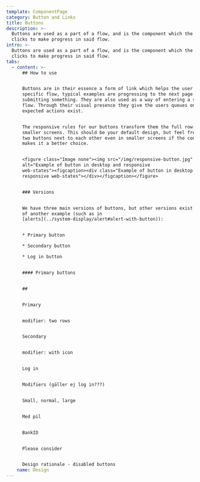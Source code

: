 ```yaml
---
template: ComponentPage
category: Button and Links
title: Buttons
description: >-
  Buttons are used as a part of a flow, and is the component which the user
  clicks to make progress in said flow.
intro: >-
  Buttons are used as a part of a flow, and is the component which the user
  clicks to make progress in said flow.
tabs:
  - content: >-
      ## How to use


      Buttons are in their essence a form of link which helps the user through a
      specific flow, typical examples are progressing to the next page or
      submitting something. They are also used as a way of entering a specific
      flow. Through their visual presence they give the users queues on what
      expected actions exist.


      The responsive rules for our buttons transform them the full row-width in
      smaller screens. This should be your default design, but feel free to put
      two buttons next to each other even in smaller screens if the context
      makes it a better choice. 


      <figure class="Image none"><img src="/img/responsive-button.jpg"
      alt="Example of button in desktop and responsive
      web-states"><figcaption><div class="Example of button in desktop and
      responsive web-states"></div></figcaption></figure>


      ### Versions


      We have three main versions of buttons, but other versions exist as part
      of another example (such as in
      [alerts](../system-display/alert#alert-with-button)):


      * Primary button

      * Secondary button

      * Log in button


      #### Primary buttons


      ## 


      Primary


      modifier: two rows


      Secondary


      modifier: with icon


      Log in


      Modifiers (gäller ej log in???)


      Small, normal, large


      Med pil


      BankID 


      Please consider


      Design rationale - disabled buttons
    name: Design
---
```


